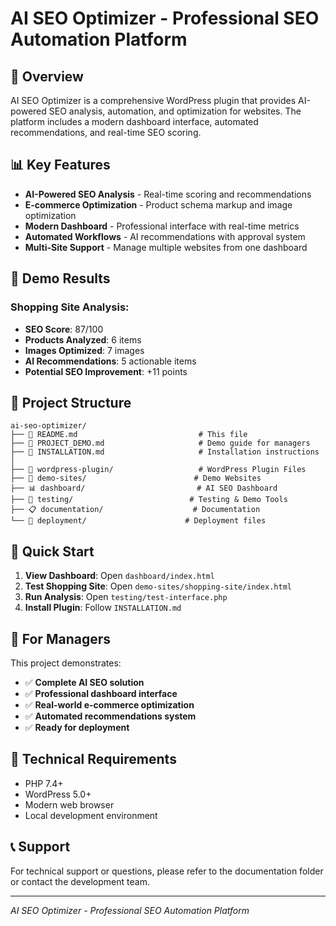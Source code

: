 # AI SEO Optimizer - Professional SEO Automation Platform

## 🚀 Overview

AI SEO Optimizer is a comprehensive WordPress plugin that provides AI-powered SEO analysis, automation, and optimization for websites. The platform includes a modern dashboard interface, automated recommendations, and real-time SEO scoring.

## 📊 Key Features

- **AI-Powered SEO Analysis** - Real-time scoring and recommendations
- **E-commerce Optimization** - Product schema markup and image optimization
- **Modern Dashboard** - Professional interface with real-time metrics
- **Automated Workflows** - AI recommendations with approval system
- **Multi-Site Support** - Manage multiple websites from one dashboard

## 🎯 Demo Results

### Shopping Site Analysis:
- **SEO Score**: 87/100
- **Products Analyzed**: 6 items
- **Images Optimized**: 7 images
- **AI Recommendations**: 5 actionable items
- **Potential SEO Improvement**: +11 points

## 📁 Project Structure

```
ai-seo-optimizer/
├── 📄 README.md                           # This file
├── 📄 PROJECT_DEMO.md                     # Demo guide for managers
├── 📄 INSTALLATION.md                     # Installation instructions
│
├── 🔌 wordpress-plugin/                   # WordPress Plugin Files
├── 🎯 demo-sites/                        # Demo Websites
├── 📊 dashboard/                         # AI SEO Dashboard
├── 🧪 testing/                          # Testing & Demo Tools
├── 📋 documentation/                    # Documentation
└── 🚀 deployment/                      # Deployment files
```

## 🚀 Quick Start

1. **View Dashboard**: Open `dashboard/index.html`
2. **Test Shopping Site**: Open `demo-sites/shopping-site/index.html`
3. **Run Analysis**: Open `testing/test-interface.php`
4. **Install Plugin**: Follow `INSTALLATION.md`

## 💼 For Managers

This project demonstrates:
- ✅ **Complete AI SEO solution**
- ✅ **Professional dashboard interface**
- ✅ **Real-world e-commerce optimization**
- ✅ **Automated recommendations system**
- ✅ **Ready for deployment**

## 🔧 Technical Requirements

- PHP 7.4+
- WordPress 5.0+
- Modern web browser
- Local development environment

## 📞 Support

For technical support or questions, please refer to the documentation folder or contact the development team.

---
*AI SEO Optimizer - Professional SEO Automation Platform* 